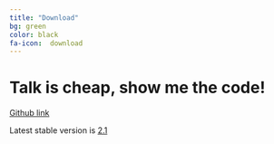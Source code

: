 ```yaml
---
title: "Download"
bg: green 
color: black
fa-icon:  download
---
```


# Talk is cheap, show me the code! 

[Github link](https://github.com/mxcube/mxcube)

Latest stable version is [2.1](https://github.com/mxcube/mxcube/tarball/2.1)

 

